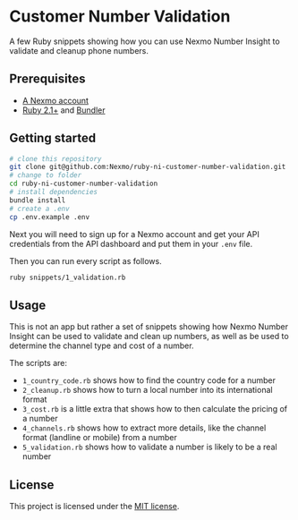 # Customer Number Validation

A few Ruby snippets showing how you can use Nexmo Number Insight to validate and cleanup phone numbers.

## Prerequisites

* [A Nexmo account](https://dashboard.nexmo.com/sign-up)
* [Ruby 2.1+](https://www.ruby-lang.org/) and [Bundler](http://bundler.io/)

## Getting started

```sh
# clone this repository
git clone git@github.com:Nexmo/ruby-ni-customer-number-validation.git
# change to folder
cd ruby-ni-customer-number-validation
# install dependencies
bundle install
# create a .env
cp .env.example .env
```

Next you will need to sign up for a Nexmo account and get your API credentials from the API dashboard and put them in your `.env`
file.

Then you can run every script as follows.

```sh
ruby snippets/1_validation.rb
```

## Usage

This is not an app but rather a set of snippets showing how Nexmo Number Insight can be used to validate and clean up numbers, as well as be used to determine the channel type and cost of a number.

The scripts are:

* `1_country_code.rb` shows how to find the country code for a number
* `2_cleanup.rb` shows how to turn a local number into its international format
* `3_cost.rb` is a little extra that shows how to then calculate the pricing of a number
* `4_channels.rb` shows how to extract more details, like the channel format (landline or mobile) from a number
* `5_validation.rb` shows how to validate a number is likely to be a real number

## License

This project is licensed under the [MIT license](LICENSE).
